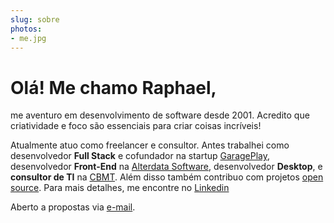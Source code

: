 ```yaml
---
slug: sobre
photos:
- me.jpg
---
```

# Olá! Me chamo **Raphael**, <br/>

me aventuro em desenvolvimento de software desde 2001. Acredito que criatividade e foco são essenciais para criar coisas incríveis!

Atualmente atuo como freelancer e consultor. Antes trabalhei como desenvolvedor **Full Stack** e cofundador na startup [GaragePlay](http://garageplay.net), desenvolvedor **Front-End** na [Alterdata Software](http://www.alterdata.com.br), desenvolvedor **Desktop**, e **consultor de TI** na [CBMT](http://www.cbmuaythai.com.br). Além disso também contribuo com projetos [open source](https://github.com/raphaklaus). Para mais detalhes, me encontre no [Linkedin](http://linkedin.com/in/raphaelduartepinheiro)

Aberto a propostas via <a href="mailto:%72%61%70%68%61%6b%6c%61%75%73@%67%6d%61%69%6c.%63%6f%6d">e-mail</a>.
